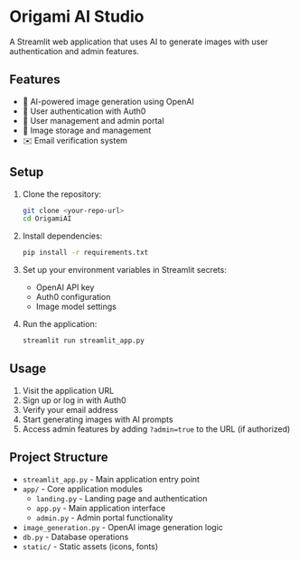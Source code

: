 # Origami AI Studio

A Streamlit web application that uses AI to generate images with user authentication and admin features.

## Features

- 🎨 AI-powered image generation using OpenAI
- 🔐 User authentication with Auth0
- 👤 User management and admin portal
- 💾 Image storage and management
- ✉️ Email verification system

## Setup

1. Clone the repository:
   ```bash
   git clone <your-repo-url>
   cd OrigamiAI
   ```

2. Install dependencies:
   ```bash
   pip install -r requirements.txt
   ```

3. Set up your environment variables in Streamlit secrets:
   - OpenAI API key
   - Auth0 configuration
   - Image model settings

4. Run the application:
   ```bash
   streamlit run streamlit_app.py
   ```

## Usage

1. Visit the application URL
2. Sign up or log in with Auth0
3. Verify your email address
4. Start generating images with AI prompts
5. Access admin features by adding `?admin=true` to the URL (if authorized)

## Project Structure

- `streamlit_app.py` - Main application entry point
- `app/` - Core application modules
  - `landing.py` - Landing page and authentication
  - `app.py` - Main application interface
  - `admin.py` - Admin portal functionality
- `image_generation.py` - OpenAI image generation logic
- `db.py` - Database operations
- `static/` - Static assets (icons, fonts)